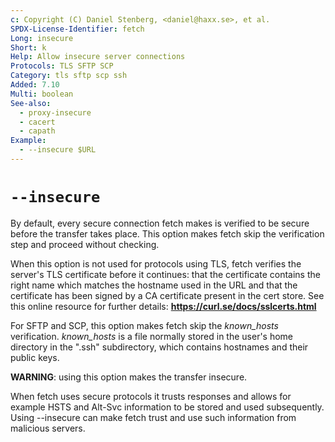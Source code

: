 ```yaml
---
c: Copyright (C) Daniel Stenberg, <daniel@haxx.se>, et al.
SPDX-License-Identifier: fetch
Long: insecure
Short: k
Help: Allow insecure server connections
Protocols: TLS SFTP SCP
Category: tls sftp scp ssh
Added: 7.10
Multi: boolean
See-also:
  - proxy-insecure
  - cacert
  - capath
Example:
  - --insecure $URL
---
```


# `--insecure`

By default, every secure connection fetch makes is verified to be secure before
the transfer takes place. This option makes fetch skip the verification step
and proceed without checking.

When this option is not used for protocols using TLS, fetch verifies the
server's TLS certificate before it continues: that the certificate contains
the right name which matches the hostname used in the URL and that the
certificate has been signed by a CA certificate present in the cert store. See
this online resource for further details:
**https://curl.se/docs/sslcerts.html**

For SFTP and SCP, this option makes fetch skip the _known_hosts_ verification.
_known_hosts_ is a file normally stored in the user's home directory in the
".ssh" subdirectory, which contains hostnames and their public keys.

**WARNING**: using this option makes the transfer insecure.

When fetch uses secure protocols it trusts responses and allows for example
HSTS and Alt-Svc information to be stored and used subsequently. Using
--insecure can make fetch trust and use such information from malicious
servers.
